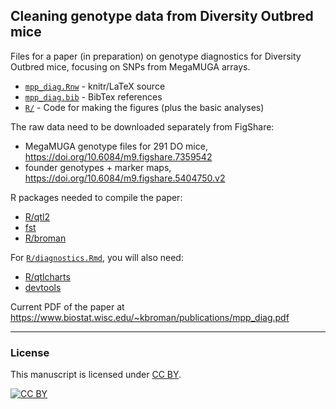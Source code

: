## Cleaning genotype data from Diversity Outbred mice

Files for a paper (in preparation) on genotype diagnostics for
Diversity Outbred mice, focusing on SNPs from MegaMUGA arrays.

- [`mpp_diag.Rnw`](mpp_diag.Rnw) - knitr/LaTeX source
- [`mpp_diag.bib`](mpp_diag.bib) - BibTex references
- [`R/`](R/) - Code for making the figures (plus the basic analyses)

The raw data need to be downloaded separately from FigShare:

- MegaMUGA genotype files for 291 DO mice, <https://doi.org/10.6084/m9.figshare.7359542>
- founder genotypes + marker maps, <https://doi.org/10.6084/m9.figshare.5404750.v2>

R packages needed to compile the paper:

- [R/qtl2](https://kbroman.org/qtl2)
- [fst](http://www.fstpackage.org)
- [R/broman](https://github.com/kbroman/broman)

For [`R/diagnostics.Rmd`](R/diagnostics.Rmd), you will also need:

- [R/qtlcharts](https://kbroman.org/qtlcharts)
- [devtools](https://github.com/hadley/devtools)

Current PDF of the paper at <https://www.biostat.wisc.edu/~kbroman/publications/mpp_diag.pdf>

---

### License

This manuscript is licensed under [CC BY](https://creativecommons.org/licenses/by/3.0/).

[![CC BY](https://i.creativecommons.org/l/by/3.0/88x31.png)](https://creativecommons.org/licenses/by/3.0/)
